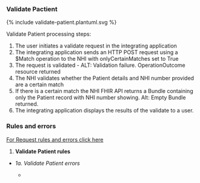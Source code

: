 

### Validate Pactient

<div>
{% include validate-patient.plantuml.svg %}
</div>

Validate Patient processing steps:

1. The user initiates a validate request in the integrating application
2. The integrating application sends an HTTP POST request using a $Match operation to the NHI with onlyCertainMatches set to True
3. The request is validated - ALT: Validation failure. OperationOutcome resource returned
4. The NHI validates whether the Patient details and NHI number provided are a certain match
5. If there is a certain match the NHI FHIR API returns a Bundle containing only the Patient record with NHI number showing. Alt: Empty Bundle returned.
6. The integrating application displays the results of the validate to a user.

### Rules and errors

[For Request rules and errors click here](/general.html#request-rules-and-errors)

1.	**Validate Patient rules**

 * 
      _1a. Validate Patient errors_

      * 
